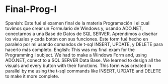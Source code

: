 # Final-Prog-I
Spanish:
Este fué el examen final de la materia Programación I el cual tuvimos que crear un Formulario de Windows y, usando ADO.NET, conectarnos a una Base de Datos de SQL SERVER.
Aprendimos a diseñar los visuales y cada botón con sus funciones. 
Este form fué hecho en paralelo por mi usando comandos de t-sql INSERT, UPDATE, y DELETE para hacerlo más completo.
English:
This was my final exam for the Programming I subject. We had to make a Windows Form and, using ADO.NET, conect to a SQL SERVER Data Base.
We learned to design all the visuals and every button with their functions.
This form was created in parallel by me using the t-sql commands like INSERT, UPDATE and DELETE to make it more complete.
